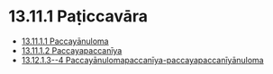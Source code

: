 # 13.11.1 Paṭiccavāra

* [13.11.1.1 Paccayānuloma](13.11.1/13.11.1.1.md)
* [13.11.1.2 Paccayapaccanīya](13.11.1/13.11.1.2.md)
* [13.12.1.3--4 Paccayānulomapaccanīya-paccayapaccanīyānuloma](13.11.1/13.12.1.3--4.md)
